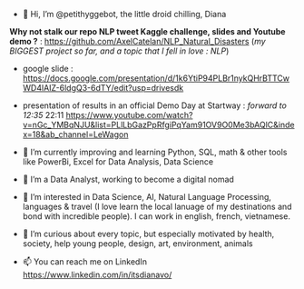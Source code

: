 - 👋 Hi, I’m @petithyggebot, the little droid chilling, Diana

**Why not stalk our repo NLP tweet Kaggle challenge, slides and Youtube demo ?** : https://github.com/AxelCatelan/NLP_Natural_Disasters
(*my BIGGEST project so far, and a topic that I fell in love : NLP*)
- google slide : https://docs.google.com/presentation/d/1k6YtiP94PLBr1nykQHrBTTCwWD4lAIZ-6ldgQ3-6dTY/edit?usp=drivesdk
- presentation of results in an official Demo Day at Startway : *forward to 12:35* 22:11 https://www.youtube.com/watch?v=nGc_YMBqNJU&list=PLlLbGazPpRfgiPqYam91OV9O0Me3bAQlC&index=18&ab_channel=LeWagon

- 🌱 I’m currently improving and learning Python, SQL, math & other tools like PowerBi, Excel for Data Analysis, Data Science
- 🌱 I’m a Data Analyst, working to become a digital nomad
- 👀 I’m interested in Data Science, AI, Natural Language Processing, languages & travel (I love learn the local lanuage of my destinations and bond with incredible people). I can work in english, french, vietnamese.
- 💞️ I’m curious about every topic, but especially motivated by health, society, help young people, design, art, environment, animals
- 📫 You can reach me on LinkedIn https://www.linkedin.com/in/itsdianavo/



<!---
petithyggebot/petithyggebot is a ✨ special ✨ repository because its `README.md` (this file) appears on your GitHub profile.
You can click the Preview link to take a look at your changes.
--->
